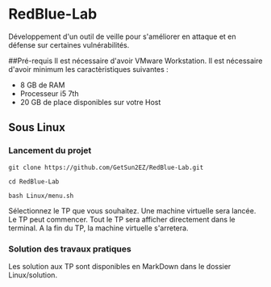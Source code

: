 # RedBlue-Lab
Développement d'un outil de veille pour s'améliorer en attaque et en défense sur certaines vulnérabilités.

##Pré-requis
Il est nécessaire d'avoir VMware Workstation.
Il est nécessaire d'avoir minimum les caractèristiques suivantes : 
 - 8 GB de RAM
 - Processeur i5 7th
 - 20 GB de place disponibles sur votre Host

## Sous Linux
### Lancement du projet
`git clone https://github.com/GetSun2EZ/RedBlue-Lab.git`

`cd RedBlue-Lab`

`bash Linux/menu.sh`

Sélectionnez le TP que vous souhaitez. Une machine virtuelle sera lancée. Le TP peut commencer.
Tout le TP sera afficher directement dans le terminal.
A la fin du TP, la machine virtuelle s'arretera.

### Solution des travaux pratiques
Les solution aux TP sont disponibles en MarkDown dans le dossier Linux/solution.
